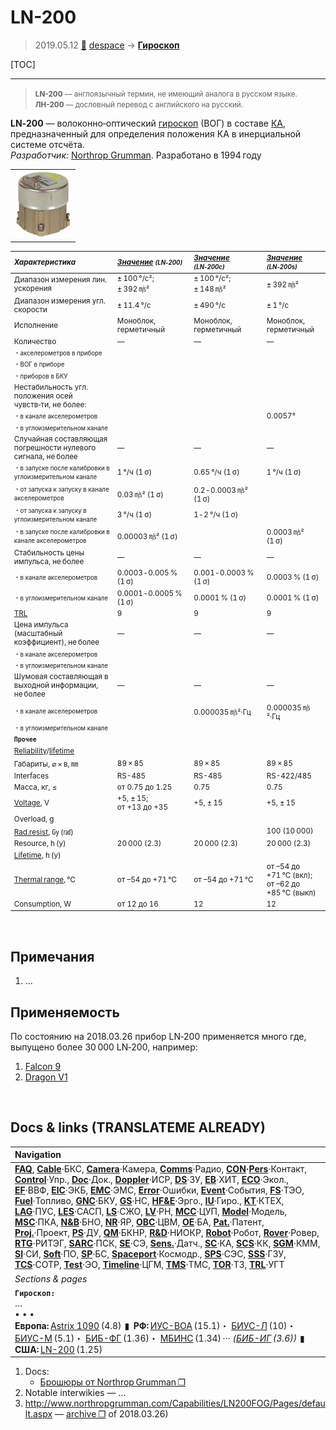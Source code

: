 # LN-200
> 2019.05.12 [🚀](../index/index.md) [despace](index.md) → **[Гироскоп](iu.md)**

[TOC]

---

> <small>**LN-200** — англоязычный термин, не имеющий аналога в русском языке. **ЛН-200** — дословный перевод с английского на русский.</small>

**LN‑200** — волоконно‑оптический [гироскоп](iu.md) (ВОГ) в составе [КА](sc.md), предназначенный для определения положения КА в инерциальной системе отсчёта.  
*Разработчик:* [Northrop Grumman](zz_northrop_grumman.md). Разработано в 1994 году 

| |
|:--|
|[![](f/iu/l/ln-200_pic1_thumb.jpg)](f/iu/l/ln-200_pic1.jpg)|

<small>

|*Характеристика*|*[Значение](si.md) <small>(LN‑200)</small>*|*[Значение](si.md) <small>(LN‑200c)</small>*|*[Значение](si.md) <small>(LN‑200s)</small>*|
|:--|:--|:--|:--|
|Диапазон измерения лин. ускорения|± 100 °/с²;<br> ± 392 ㎧²|± 100 °/с²;<br> ± 148 ㎧²|± 392 ㎧²|
|Диапазон измерения угл. скорости|± 11.4 °/с|± 490 °/с|± 1 °/с|
|Исполнение|Моноблок, герметичный|Моноблок, герметичный|Моноблок, герметичный|
|Количество|—|—|—|
|<small> ・акселерометров в приборе</small>| | | |
|<small> ・ВОГ в приборе</small>| | | |
|<small> ・приборов в БКУ</small>| | | |
|Нестабильность угл. положения осей чувств‑ти, не более:|
|<small> ・в канале акселерометров</small>| | |0.0057°|
|<small> ・в углоизмерительном канале</small>| | | |
|Случайная составляющая погрешности нулевого сигнала, не более|—|—|—|
|<small> ・в запуске после калибровки в углоизмерительном канале</small>|1 °/ч (1 σ)|0.65 °/ч (1 σ)|1 °/ч (1 σ)|
|<small> ・от запуска к запуску в канале акселерометров</small>|0.03 ㎧² (1 σ)|0.2 ‑ 0.0003 ㎧² (1 σ)| |
|<small> ・от запуска к запуску в углоизмерительном канале</small>|3 °/ч (1 σ)|1 ‑ 2 °/ч (1 σ)| |
|<small> ・в запуске после калибровки в канале акселерометров</small>|0.00003 ㎧² (1 σ)| |0.0003 ㎧² (1 σ)|
|Стабильность цены импульса, не более|—|—|—|
|<small> ・в канале акселерометров</small>|0.0003 ‑ 0.005 % (1 σ)|0.001 ‑ 0.0003 %  (1 σ)|0.0003 %  (1 σ)|
|<small> ・в углоизмерительном канале</small>|0.0001 ‑ 0.0005 % (1 σ)|0.0001 % (1 σ)|0.0001 % (1 σ)|
|[TRL](trl.md)|9|9|9|
|Цена импульса (масштабный<br> коэффициент), не более|—|—|—|
|<small> ・в канале акселерометров</small>| | | |
|<small> ・в углоизмерительном канале</small>| | | |
|Шумовая составляющая в выходной информации, не более|—|—|—|
|<small> ・в канале акселерометров</small>| |0.000035 ㎧²·Гц|0.000035 ㎧²·Гц|
|<small> ・в углоизмерительном канале</small>| | | |
|**`Прочее`**| | | |
|[Reliability](qm.md)/[lifetime](lifetime.md)| | | |
|Габариты, ⌀ × в, ㎜|89 × 85|89 × 85|89 × 85|
|Interfaces|RS-485|RS-485|RS-422/485|
|Масса, кг, ≤|от 0.75 до 1.25|0.75|0.75|
|[Voltage](voltage.md), V|+5, ± 15;<br> от +13 до +35|+5, ± 15|+5, ± 15|
|Overload, g| | | |
|[Rad.resist](ion_rad.md), ㏉ (㎭)| | |100 (10 000)|
|Resource, h (y)|20 000 (2.3)|20 000 (2.3)|20 000 (2.3)|
|[Lifetime](lifetime.md), h (y)| | | |
|[Thermal range](tcs.md), ℃|от –54 до +71 ℃|от –54 до +71 ℃|от –54 до +71 ℃ (вкл);<br> от –62 до +85 ℃ (выкл)|
|Consumption, W|от 12 до 16|12|12|

</small>



<p style="page-break-after:always"> </p>

## Примечания
   1. …



## Применяемость
По состоянию на 2018.03.26 прибор LN‑200 применяется много где, выпущено более 30 000 LN‑200, например:

   1. [Falcon 9](falcon.md)
   1. [Dragon V1](dragon.md)



<p style="page-break-after:always"> </p>

## Docs & links (TRANSLATEME ALREADY)
|Navigation|
|:--|
|**[FAQ](faq.md)**, **[Cable](cable.md)**·БКС, **[Camera](cam.md)**·Камера, **[Comms](comms.md)**·Радио, **[CON](contact.md)·[Pers](person.md)**·Контакт, **[Control](control.md)**·Упр., **[Doc](doc.md)**·Док., **[Doppler](doppler.md)**·ИСР, **[DS](ds.md)**·ЗУ, **[EB](eb.md)**·ХИТ, **[ECO](ecology.md)**·Экол., **[EF](ef.md)**·ВВФ, **[ElC](elc.md)**·ЭКБ, **[EMC](emc.md)**·ЭМС, **[Error](error.md)**·Ошибки, **[Event](event.md)**·События, **[FS](fs.md)**·ТЭО, **[Fuel](fuel.md)**·Топливо, **[GNC](gnc.md)**·БКУ, **[GS](scs.md)**·НС, **[HF&E](hfe.md)**·Эрго., **[IU](iu.md)**·Гиро., **[KT](kt.md)**·КТЕХ, **[LAG](lag.md)**·ПУC, **[LES](les.md)**·САСП, **[LS](ls.md)**·СЖО, **[LV](lv.md)**·РН, **[MCC](mcc.md)**·ЦУП, **[Model](model.md)**·Модель, **[MSC](sc.md)**·ПКА, **[N&B](nnb.md)**·БНО, **[NR](nr.md)**·ЯР, **[OBC](obc.md)**·ЦВМ, **[OE](oe.md)**·БА, **[Pat.](патент.md)**·Патент, **[Proj.](project.md)**·Проект, **[PS](ps.md)**·ДУ, **[QM](qm.md)**·БКНР, **[R&D](rnd.md)**·НИОКР, **[Robot](robotics.md)**·Робот, **[Rover](rover.md)**·Ровер, **[RTG](rtg.md)**·РИТЭГ, **[SARC](sarc.md)**·ПСК, **[SE](se.md)**·СЭ, **[Sens.](sensor.md)**·Датч., **[SC](sc.md)**·КА, **[SCS](scs.md)**·КК, **[SGM](sgm.md)**·КММ, **[SI](si.md)**·СИ, **[Soft](soft.md)**·ПО, **[SP](sp.md)**·БС, **[Spaceport](spaceport.md)**·Космодр., **[SPS](sps.md)**·СЭС, **[SSS](sss.md)**·ГЗУ, **[TCS](tcs.md)**·СОТР, **[Test](test.md)**·ЭО, **[Timeline](timeline.md)**·ЦГМ, **[TMS](tms.md)**·ТМС, **[TOR](tor.md)**·ТЗ, **[TRL](trl.md)**·УГТ|
|*Sections & pages*|
|**`Гироскоп:`**<br> …<br>• • •<br> **Европа:** [Astrix 1090](astrix_1090.md) (4.8)  ▮  **РФ:** [ИУС-ВОА](ius_voa.md) (15.1)・ [БИУС-Л](bius_l.md) (10)・ [БИУС-М](bius_m.md) (5.1)・ [БИБ-ФГ](bib_fg.md) (1.36)・ [МБИНС](mbins.md) (1.34) ··· *([БИБ-ИГ](bib_ig.md) (3.6))*  ▮  **США:** [LN-200](ln_200.md) (1.25)|

   1. Docs:
      - [Брошюры от Northrop Grumman ❐](f/iu/l/ln-200_doc1.djvu)
   1. Notable interwikies — …
   1. <http://www.northropgrumman.com/Capabilities/LN200FOG/Pages/default.aspx> — [archive ❐](f/iu/l/ln-200_northropgrumman_com.djvu) of 2018.03.26)
